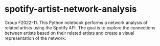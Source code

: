 # spotify-artist-network-analysis
Group F2022-11.
This Python notebook performs a network analysis of related artists using the Spotify API. The goal is to explore the connections between artists based on their related artists and create a visual representation of the network.
